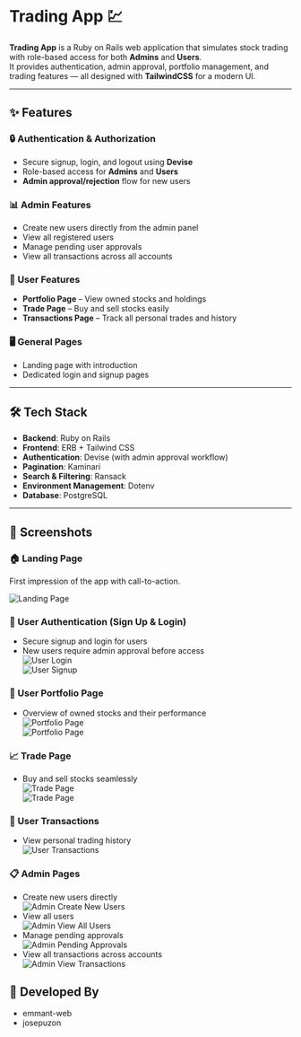 # Trading App 💹  

**Trading App** is a Ruby on Rails web application that simulates stock trading with role-based access for both **Admins** and **Users**.  
It provides authentication, admin approval, portfolio management, and trading features — all designed with **TailwindCSS** for a modern UI.  

---

## ✨ Features  

### 🔒 Authentication & Authorization  
- Secure signup, login, and logout using **Devise**  
- Role-based access for **Admins** and **Users**  
- **Admin approval/rejection** flow for new users  

### 📊 Admin Features  
- Create new users directly from the admin panel  
- View all registered users  
- Manage pending user approvals  
- View all transactions across all accounts  

### 👤 User Features  
- **Portfolio Page** – View owned stocks and holdings  
- **Trade Page** – Buy and sell stocks easily  
- **Transactions Page** – Track all personal trades and history  

### 🖥️ General Pages  
- Landing page with introduction
- Dedicated login and signup pages

---

## 🛠️ Tech Stack  

- **Backend**: Ruby on Rails  
- **Frontend**: ERB + Tailwind CSS  
- **Authentication**: Devise (with admin approval workflow)  
- **Pagination**: Kaminari  
- **Search & Filtering**: Ransack  
- **Environment Management**: Dotenv  
- **Database**: PostgreSQL  


---

## 📸 Screenshots  

### 🏠 Landing Page  
First impression of the app with call-to-action. 

![Landing Page](app/assets/images/readme-imgs/landing-page.png)  

### 🔑 User Authentication (Sign Up & Login)  
- Secure signup and login for users  
- New users require admin approval before access  
![User Login](app/assets/images/readme-imgs/sign-up.png)  
![User Signup](app/assets/images/readme-imgs/login.png)   

### 💼 User Portfolio Page  
- Overview of owned stocks and their performance  
![Portfolio Page](app/assets/images/readme-imgs/user/user-portfolio-no-stocks.png)  
![Portfolio Page](app/assets/images/readme-imgs/user/user-portfolio-with-stocks.png)  

### 📈 Trade Page  
- Buy and sell stocks seamlessly  
![Trade Page](app/assets/images/readme-imgs/user/user-buy-sell-stocks-not-searched.png)   
![Trade Page](app/assets/images/readme-imgs/user/user-buy-sell-stocks-searched.png)   


### 📜 User Transactions  
- View personal trading history  
![User Transactions](app/assets/images/readme-imgs/user/user-buy-sell-stocks-not-searched.png)   


### 📋 Admin Pages 
- Create new users directly  
![Admin Create New Users](app/assets/images/readme-imgs/admin/admin-create-new-user.png)  
- View all users  
![Admin View All Users](app/assets/images/readme-imgs/admin/admin-all-users.png)  
- Manage pending approvals  
![Admin Pending Approvals](app/assets/images/readme-imgs/admin/admin-pending-users.png)  
- View all transactions across accounts  
![Admin View Transactions](app/assets/images/readme-imgs/admin/admin-all-transactions.png)  



## 👥 Developed By

- emmant-web
- josepuzon